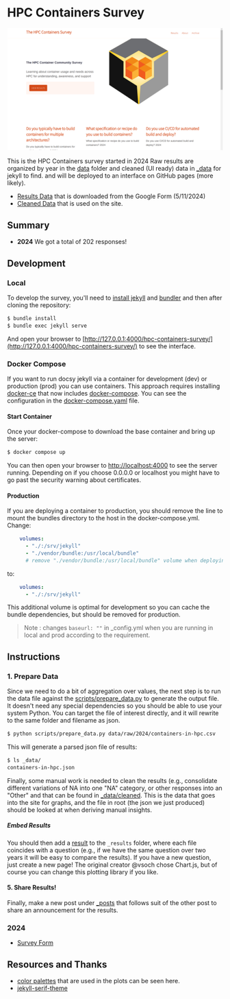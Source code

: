 # HPC Containers Survey

![images/features/home.png](images/features/home.png)

This is the HPC Containers survey started in 2024 
Raw results are organized by year in the [data](data) folder and cleaned
(UI ready) data in [_data](_data) for jekyll to find. 
and will be deployed to an interface on GitHub pages (more likely).

 - [Results Data](data) that is downloaded from the Google Form (5/11/2024)
 - [Cleaned Data](_data) that is used on the site.

## Summary

 - **2024** We got a total of 202 responses!

## Development

### Local

To develop the survey, you'll need to [install jekyll](https://jekyllrb.com/docs/installation/) and [bundler](https://jekyllrb.com/tutorials/using-jekyll-with-bundler/) and then
after cloning the repository:

```bash
$ bundle install
$ bundle exec jekyll serve
```

And open your browser to [http://127.0.0.1:4000/hpc-containers-survey/](http://127.0.0.1:4000/hpc-containers-survey/)
to see the interface.

### Docker Compose

If you want to run docsy jekyll via a container for development (dev) or production (prod) you can use containers. This approach requires installing [docker-ce](https://docs.docker.com/engine/install/ubuntu/) that
now includes [docker-compose](https://docs.docker.com/compose/install/). You can see the configuration in the [docker-compose.yaml](docker-compose.yaml) file. 

#### Start Container

Once your docker-compose to download the base container and bring up the server:

```bash
$ docker compose up
```

You can then open your browser to [http://localhost:4000](http://localhost:4000)
to see the server running. Depending on if you choose 0.0.0.0 or localhost you might
have to go past the security warning about certificates.

#### Production

If you are deploying a container to production, you should remove the line to
mount the bundles directory to the host in the docker-compose.yml. Change:

```yaml
    volumes: 
      - "./:/srv/jekyll"
      - "./vendor/bundle:/usr/local/bundle"
      # remove "./vendor/bundle:/usr/local/bundle" volume when deploying in production
```

to:

```yaml
    volumes: 
      - "./:/srv/jekyll"
```

This additional volume is optimal for development so you can cache the bundle dependencies,
but should be removed for production. 

> Note : changes `baseurl: ""` in _config.yml  when you are running in local and prod according to the requirement.

## Instructions

### 1. Prepare Data

Since we need to do a bit of aggregation over values, the next step is to run the data file against
the [scripts/prepare_data.py](scripts/prepare_data.py) to generate the output file. It doesn't need any
special dependencies so you should be able to use your system Python. You can target
the file of interest directly, and it will rewrite to the same folder and filename as json.

```bash
$ python scripts/prepare_data.py data/raw/2024/containers-in-hpc.csv
```
This will generate a parsed json file of results:

```bash
$ ls _data/
containers-in-hpc.json
```

Finally, some manual work is needed to clean the results (e.g., consolidate different variations of NA into one "NA" category,
or other responses into an "Other" and that can be found in [_data/cleaned](_data/cleaned). This is the data that goes into
the site for graphs, and the file in root (the json we just produced) should be looked at when deriving manual insights.

##### Embed Results

You should then add a [result](_results) to the `_results` folder, where each file coincides with
a question (e.g., if we have the same question over two years it will be easy to compare the results).
If you have a new question, just create a new page! The original creator @vsoch chose Chart.js, but of course you can
change this plotting library if you like.

#### 5. Share Results!

Finally, make a new post under [_posts](_posts) that follows suit of the other post
to share an announcement for the results. 

### 2024

 - [Survey Form](https://forms.gle/EJTWtbJHPBhH8YdH6)


## Resources and Thanks

 - [color palettes](https://github.com/google/palette.js/blob/master/palette.js#L534) that are used in the plots can be seen here.
 - [jekyll-serif-theme](https://github.com/zerostaticthemes/jekyll-serif-theme)
